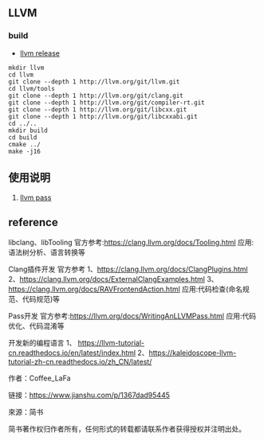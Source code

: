 ## LLVM

### build

- [llvm release](http://releases.llvm.org)

```shell
mkdir llvm
cd llvm
git clone --depth 1 http://llvm.org/git/llvm.git
cd llvm/tools
git clone --depth 1 http://llvm.org/git/clang.git
git clone --depth 1 http://llvm.org/git/compiler-rt.git
git clone --depth 1 http://llvm.org/git/libcxx.git
git clone --depth 1 http://llvm.org/git/libcxxabi.git
cd ../..
mkdir build
cd build
cmake ../
make -j16
```

## 使用说明

1. [llvm pass](./llvm_pass.md)

## reference

libclang、libTooling
官方参考:<https://clang.llvm.org/docs/Tooling.html>
应用:语法树分析、语言转换等

Clang插件开发
官方参考
1、<https://clang.llvm.org/docs/ClangPlugins.html>
2、<https://clang.llvm.org/docs/ExternalClangExamples.html>
3、<https://clang.llvm.org/docs/RAVFrontendAction.html>
应用:代码检查(命名规范、代码规范)等

Pass开发
官方参考:<https://llvm.org/docs/WritingAnLLVMPass.html>
应用:代码优化、代码混淆等

开发新的编程语言
1、 <https://llvm-tutorial-cn.readthedocs.io/en/latest/index.html>
2、<https://kaleidoscope-llvm-tutorial-zh-cn.readthedocs.io/zh_CN/latest/>

作者：Coffee_LaFa

链接：https://www.jianshu.com/p/1367dad95445

來源：简书

简书著作权归作者所有，任何形式的转载都请联系作者获得授权并注明出处。